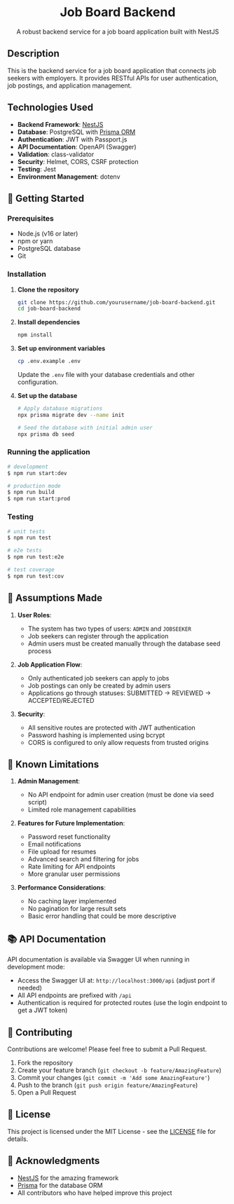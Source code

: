 <p align="center">
  <h1 align="center">Job Board Backend</h1>
  <p align="center">A robust backend service for a job board application built with NestJS</p>
</p>

## Description

This is the backend service for a job board application that connects job seekers with employers. It provides RESTful APIs for user authentication, job postings, and application management.

## Technologies Used

- **Backend Framework**: [NestJS](https://nestjs.com/)
- **Database**: PostgreSQL with [Prisma ORM](https://www.prisma.io/)
- **Authentication**: JWT with Passport.js
- **API Documentation**: OpenAPI (Swagger)
- **Validation**: class-validator
- **Security**: Helmet, CORS, CSRF protection
- **Testing**: Jest
- **Environment Management**: dotenv

## 🚀 Getting Started

### Prerequisites

- Node.js (v16 or later)
- npm or yarn
- PostgreSQL database
- Git

### Installation

1. **Clone the repository**
   ```bash
   git clone https://github.com/yourusername/job-board-backend.git
   cd job-board-backend
   ```

2. **Install dependencies**
   ```bash
   npm install
   ```

3. **Set up environment variables**
   ```bash
   cp .env.example .env
   ```
   Update the `.env` file with your database credentials and other configuration.

4. **Set up the database**
   ```bash
   # Apply database migrations
   npx prisma migrate dev --name init
   
   # Seed the database with initial admin user
   npx prisma db seed
   ```

### Running the application

```bash
# development
$ npm run start:dev

# production mode
$ npm run build
$ npm run start:prod
```

### Testing

```bash
# unit tests
$ npm run test

# e2e tests
$ npm run test:e2e

# test coverage
$ npm run test:cov
```

## 🔧 Assumptions Made

1. **User Roles**:
   - The system has two types of users: `ADMIN` and `JOBSEEKER`
   - Job seekers can register through the application
   - Admin users must be created manually through the database seed process

2. **Job Application Flow**:
   - Only authenticated job seekers can apply to jobs
   - Job postings can only be created by admin users
   - Applications go through statuses: SUBMITTED → REVIEWED → ACCEPTED/REJECTED

3. **Security**:
   - All sensitive routes are protected with JWT authentication
   - Password hashing is implemented using bcrypt
   - CORS is configured to only allow requests from trusted origins

## 📝 Known Limitations

1. **Admin Management**:
   - No API endpoint for admin user creation (must be done via seed script)
   - Limited role management capabilities

2. **Features for Future Implementation**:
   - Password reset functionality
   - Email notifications
   - File upload for resumes
   - Advanced search and filtering for jobs
   - Rate limiting for API endpoints
   - More granular user permissions

3. **Performance Considerations**:
   - No caching layer implemented
   - No pagination for large result sets
   - Basic error handling that could be more descriptive

## 📚 API Documentation

API documentation is available via Swagger UI when running in development mode:
- Access the Swagger UI at: `http://localhost:3000/api` (adjust port if needed)
- All API endpoints are prefixed with `/api`
- Authentication is required for protected routes (use the login endpoint to get a JWT token)

## 🤝 Contributing

Contributions are welcome! Please feel free to submit a Pull Request.

1. Fork the repository
2. Create your feature branch (`git checkout -b feature/AmazingFeature`)
3. Commit your changes (`git commit -m 'Add some AmazingFeature'`)
4. Push to the branch (`git push origin feature/AmazingFeature`)
5. Open a Pull Request

## 📄 License

This project is licensed under the MIT License - see the [LICENSE](LICENSE) file for details.

## 🙏 Acknowledgments

- [NestJS](https://nestjs.com/) for the amazing framework
- [Prisma](https://www.prisma.io/) for the database ORM
- All contributors who have helped improve this project
